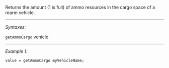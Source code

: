 Returns the amount (1 is full) of ammo resources in the cargo space of a rearm vehicle.


---
*Syntaxes:*

`getAmmoCargo` vehicle

---
*Example 1:*

```sqf
value = getAmmoCargo myVehicleName;
```
